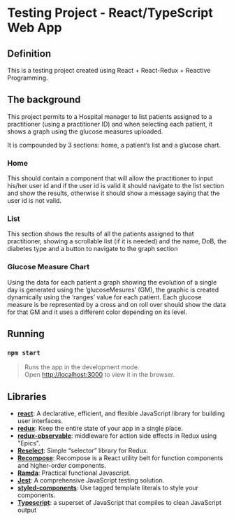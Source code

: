 # Testing Project - React/TypeScript Web App

## Definition

This is a testing project created using React + React-Redux + Reactive Programming.

## The background

This project permits to a Hospital manager to list patients assigned to a practitioner (using a practitioner ID) and when selecting each patient, it shows a graph using the glucose measures uploaded.

It is compounded by 3 sections: home, a patient’s list and a glucose chart.

### Home
This should contain a component that will allow the practitioner to input his/her user id and if the user id is valid it should navigate to the list section and show the results, otherwise it should show a message saying that the user id is not valid.

### List
This section shows the results of all the patients assigned to that practitioner, showing a scrollable list (if it is needed) and the name, DoB, the diabetes type and a button to navigate to the graph section

### Glucose Measure Chart
Using the data for each patient a graph showing the evolution of a single day is generated using the ‘glucoseMesures’ (GM), the graphic is created dynamically using the ‘ranges’ value for each patient. 
Each glucose measure is be represented by a cross and on roll over should show the data for that GM and it uses a different color depending on its level.


## Running

### `npm start`

> Runs the app in the development mode.<br>
> Open [http://localhost:3000](http://localhost:3000) to view it in the browser.


## Libraries 
*	**[react](https://github.com/facebook/react)**: A declarative, efficient, and flexible JavaScript library for building user interfaces. 
*	**[redux](https://github.com/reactjs/redux)**: Keep the entire state of your app in a single place.
*	**[redux-observable](https://github.com/redux-observable/redux-observable)**: middleware for action side effects in Redux using "Epics".
*	**[Reselect](https://github.com/reduxjs/reselect)**: Simple “selector” library for Redux.
*	**[Recompose](https://github.com/acdlite/recompose)**: Recompose is a React utility belt for function components and higher-order components.
*	**[Ramda](https://github.com/ramda/ramda)**: Practical functional Javascript.
*	**[Jest](https://github.com/facebook/jest)**: A comprehensive JavaScript testing solution.
*	**[styled-components](https://github.com/styled-components/styled-components)**: Use tagged template literals to style your components.
*	**[Typescript](https://github.com/Microsoft/TypeScript)**:  a superset of JavaScript that compiles to clean JavaScript output
